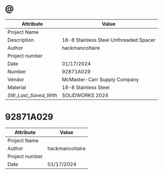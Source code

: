 # @
| Attribute | Value |
| ---  | ---     |
| Project Name |  |
| Description | 18-8 Stainless Steel Unthreaded Spacer |
| Author | hackmancoltaire |
| Project number |  |
| Date | 01/17/2024 |
| Number | 92871A029 |
| Vendor | McMaster-Carr Supply Company |
| Material | 18-8 Stainless Steel |
| _SW_Last_Saved_With_ | SOLIDWORKS 2024 |
# 92871A029
| Attribute | Value |
| ---  | ---     |
| Project Name |  |
| Author | hackmancoltaire |
| Project number |  |
| Date | 01/17/2024 |
